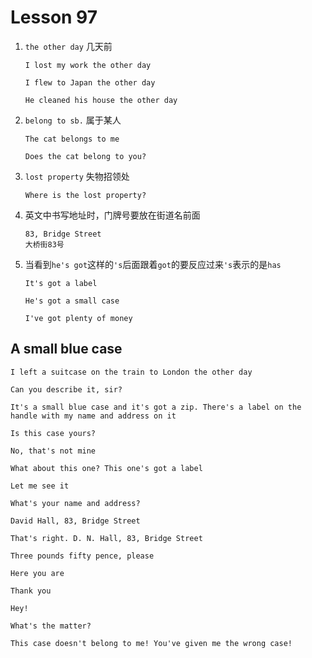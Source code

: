 # Lesson 97

1. `the other day` 几天前

   ```
   I lost my work the other day

   I flew to Japan the other day

   He cleaned his house the other day
   ```

2. `belong to sb.` 属于某人

   ```
   The cat belongs to me

   Does the cat belong to you?
   ```

3. `lost property` 失物招领处

   ```
   Where is the lost property?
   ```

4. 英文中书写地址时，门牌号要放在街道名前面

   ```
   83, Bridge Street
   大桥街83号
   ```

5. 当看到`he's got`这样的`'s`后面跟着`got`的要反应过来`'s`表示的是`has`

   ```
   It's got a label

   He's got a small case

   I've got plenty of money
   ```

## A small blue case

```
I left a suitcase on the train to London the other day

Can you describe it, sir?

It's a small blue case and it's got a zip. There's a label on the handle with my name and address on it

Is this case yours?

No, that's not mine

What about this one? This one's got a label

Let me see it

What's your name and address?

David Hall, 83, Bridge Street

That's right. D. N. Hall, 83, Bridge Street

Three pounds fifty pence, please

Here you are

Thank you

Hey!

What's the matter?

This case doesn't belong to me! You've given me the wrong case!
```
